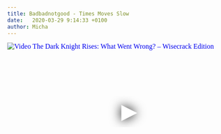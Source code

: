 ```yaml
---
title: Badbadnotgood - Times Moves Slow
date:   2020-03-29 9:14:33 +0100
author: Micha
---
```

<div class="video-container ">
<iframe
  width="560"
  height="315"
  src="https://www.youtube.com/embed/UWIIPX_5rbM"
  srcdoc="<style>*{padding:0;margin:0;overflow:hidden}html,body{height:100%}img,span{position:absolute;width:100%;top:0;bottom:0;margin:auto}span{height:1.5em;text-align:center;font:48px/1.5 sans-serif;color:white;text-shadow:0 0 0.5em black}</style><a href=https://www.youtube.com/embed/UWIIPX_5rbM?autoplay=1><img src=https://img.youtube.com/vi/UWIIPX_5rbM/hqdefault.jpg alt='Video The Dark Knight Rises: What Went Wrong? – Wisecrack Edition'><span>▶</span></a>"
  frameborder="0"
  allow="accelerometer; autoplay; encrypted-media; gyroscope; picture-in-picture"
  allowfullscreen
></iframe>
</div>
